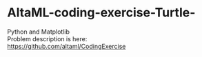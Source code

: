 # AltaML-coding-exercise-Turtle-
Python and Matplotlib \
Problem description is here: \
https://github.com/altaml/CodingExercise
